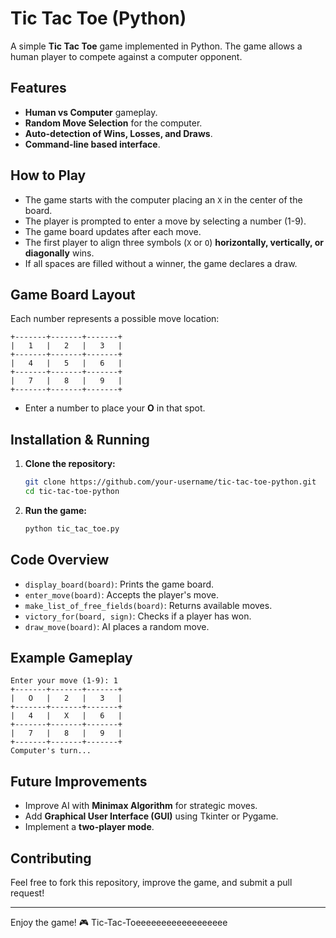 # Tic Tac Toe (Python)

A simple **Tic Tac Toe** game implemented in Python. The game allows a human player to compete against a computer opponent.

## Features
- **Human vs Computer** gameplay.
- **Random Move Selection** for the computer.
- **Auto-detection of Wins, Losses, and Draws**.
- **Command-line based interface**.

## How to Play
- The game starts with the computer placing an `X` in the center of the board.
- The player is prompted to enter a move by selecting a number (1-9).
- The game board updates after each move.
- The first player to align three symbols (`X` or `O`) **horizontally, vertically, or diagonally** wins.
- If all spaces are filled without a winner, the game declares a draw.

## Game Board Layout
Each number represents a possible move location:
```
+-------+-------+-------+
|   1   |   2   |   3   |
+-------+-------+-------+
|   4   |   5   |   6   |
+-------+-------+-------+
|   7   |   8   |   9   |
+-------+-------+-------+
```
- Enter a number to place your **O** in that spot.

## Installation & Running
1. **Clone the repository:**
   ```sh
   git clone https://github.com/your-username/tic-tac-toe-python.git
   cd tic-tac-toe-python
   ```
2. **Run the game:**
   ```sh
   python tic_tac_toe.py
   ```

## Code Overview
- `display_board(board)`: Prints the game board.
- `enter_move(board)`: Accepts the player's move.
- `make_list_of_free_fields(board)`: Returns available moves.
- `victory_for(board, sign)`: Checks if a player has won.
- `draw_move(board)`: AI places a random move.

## Example Gameplay
```
Enter your move (1-9): 1
+-------+-------+-------+
|   O   |   2   |   3   |
+-------+-------+-------+
|   4   |   X   |   6   |
+-------+-------+-------+
|   7   |   8   |   9   |
+-------+-------+-------+
Computer's turn...
```

## Future Improvements
- Improve AI with **Minimax Algorithm** for strategic moves.
- Add **Graphical User Interface (GUI)** using Tkinter or Pygame.
- Implement a **two-player mode**.

## Contributing
Feel free to fork this repository, improve the game, and submit a pull request!

---
Enjoy the game! 🎮
Tic-Tac-Toeeeeeeeeeeeeeeeeee
